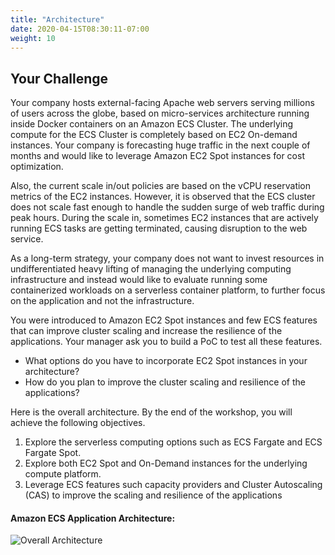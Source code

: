 ```yaml
---
title: "Architecture"
date: 2020-04-15T08:30:11-07:00
weight: 10
---
```


Your Challenge
---

Your company hosts external-facing Apache web servers serving millions of users across the globe, based on micro-services architecture running inside Docker containers on an Amazon ECS Cluster. The underlying compute for the ECS Cluster is completely based on EC2 On-demand instances. Your company is forecasting huge traffic in the next couple of months and would like to leverage Amazon EC2 Spot instances for cost optimization. 

Also, the current scale in/out policies are based on the vCPU reservation metrics of the EC2 instances. However, it is observed that the ECS cluster does not scale fast enough to handle the sudden surge of web traffic during peak hours. During the scale in, sometimes EC2 instances that are actively running ECS tasks are getting terminated, causing disruption to the web service. 

As a long-term strategy, your company does not want to invest resources in undifferentiated heavy lifting of managing the underlying computing infrastructure and instead would like to evaluate running some containerized workloads on a serverless container platform, to further focus on the application and not the infrastructure.

You were introduced to Amazon EC2 Spot instances and few ECS features that can improve cluster scaling and increase the resilience of the applications. Your manager ask you to build a PoC to test all these features. 

* What options do you have to incorporate EC2 Spot instances in your architecture? 
* How do you plan to improve the cluster scaling and resilience of the applications?
 
Here is the overall architecture. By the end of the workshop, you will achieve the following objectives.

1. Explore the serverless computing options such as ECS Fargate and ECS Fargate Spot.
2. Explore both EC2 Spot and On-Demand instances for the underlying compute platform.
3. Leverage ECS features such capacity providers and Cluster Autoscaling (CAS) to improve the scaling and resilience of the applications


#### Amazon ECS Application Architecture:
![Overall Architecture](/images/ecs-spot-capacity-providers/amazon_ecs_arch.png)
